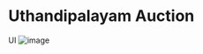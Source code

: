# Uthandipalayam Auction

UI
![image](https://user-images.githubusercontent.com/107122498/212473156-dcf0960d-c3c5-4631-9e17-ccbb4035e143.png)
